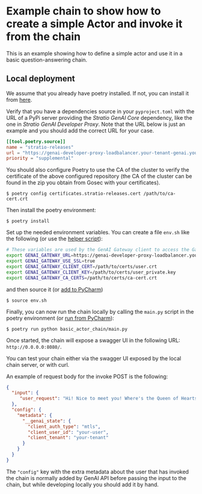 # Example chain to show how to create a simple Actor and invoke it from the chain

This is an example showing how to define a simple actor and use it in a basic question-answering chain.

## Local deployment

We assume that you already have poetry installed. If not, you can install it from [here](https://python-poetry.org/docs/#installation).

Verify that you have a dependencies source in your `pyproject.toml` with the URL of a PyPi server providing the *Stratio GenAI Core* dependency, like the one in *Stratio GenAI Developer Proxy*.
Note that the URL below is just an example and you should add the correct URL for your case.

```toml
[[tool.poetry.source]]
name = "stratio-releases"
url = "https://genai-developer-proxy-loadbalancer.your-tenant-genai.yourdomain.com:8080/service/genai-api/v1/pypi/simple/"
priority = "supplemental"
```
You should also configure Poetry to use the CA of the cluster to verify the certificate of the
above configured repository (the CA of the cluster can be found in the zip you obtain from Gosec with your
certificates).

```
$ poetry config certificates.stratio-releases.cert /path/to/ca-cert.crt 
```

Then install the poetry environment:
```
$ poetry install
```

Set up the needed environment variables. You can create a file `env.sh` like the following (or use the [helper script](../README.md#extra-environment-variables)):

```bash
# These variables are used by the GenAI Gateway client to access the Gateway
export GENAI_GATEWAY_URL=https://genai-developer-proxy-loadbalancer.your-tenant-genai.yourdomain.com:8080/service/genai-gateway
export GENAI_GATEWAY_USE_SSL=true
export GENAI_GATEWAY_CLIENT_CERT=/path/to/certs/user.crt
export GENAI_GATEWAY_CLIENT_KEY=/path/to/certs/user_private.key
export GENAI_GATEWAY_CA_CERTS=/path/to/certs/ca-cert.crt
```
and then source it (or [add to PyCharm](../README.md#running-from-pycharm))
```
$ source env.sh
```

Finally, you can now run the chain locally by calling the `main.py` script in the poetry environment (or [run from PyCharm](../README.md#running-from-pycharm)):
```
$ poetry run python basic_actor_chain/main.py
```

Once started, the chain will expose a swagger UI in the following URL: `http://0.0.0.0:8080/`.

You can test your chain either via the swagger UI exposed by the local chain server, or with curl.

An example of request body for the invoke POST is the following:
```json
{
  "input": {
     "user_request": "Hi! Nice to meet you! Where's the Queen of Hearts?"
  },
  "config": {
    "metadata": {
      "__genai_state": {
        "client_auth_type": "mtls",
        "client_user_id": "your-user",
        "client_tenant": "your-tenant"
      }
    }
  }
}
```

The `"config"` key with the extra metadata about the user that has invoked the chain is normally added by GenAI API before passing the input to the chain, but while developing locally you should add it by hand.
